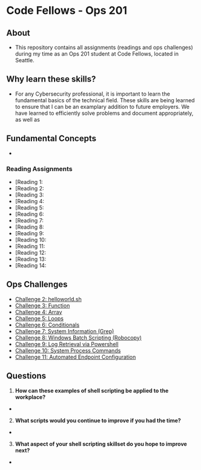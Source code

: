 # Code Fellows - Ops 201

## About
- This repository contains all assignments (readings and ops challenges) during my time as an Ops 201 student at Code Fellows, located in Seattle.

## Why learn these skills?
- For any Cybersecurity professional, it is important to learn the fundamental basics of the technical field. These skills are being learned to ensure that I can be an examplary addition to future employers. We have learned to efficiently solve problems and document appropriately, as well as 

## Fundamental Concepts
-

### Reading Assignments
- [Reading 1:
- [Reading 2:
- [Reading 3:
- [Reading 4:
- [Reading 5:
- [Reading 6:
- [Reading 7:
- [Reading 8:
- [Reading 9:
- [Reading 10:
- [Reading 11:
- [Reading 12:
- [Reading 13:
- [Reading 14:

## Ops Challenges
- [Challenge 2: helloworld.sh](ops2-helloworld.sh)
- [Challenge 3: Function](ops3-function.sh)
- [Challenge 4: Array](ops4-array.sh)
- [Challenge 5: Loops](ops5-loops.sh)
- [Challenge 6: Conditionals](ops6-conditionals.sh)
- [Challenge 7: System Information (Grep)](ops7-grep.sh)
- [Challenge 8: Windows Batch Scripting (Robocopy)](ops8-robocopy.sh)
- [Challenge 9: Log Retrieval via Powershell](ops9-eventlog.ps1)
- [Challenge 10: System Process Commands](ops10-systemprocess.ps1)
- [Challenge 11: Automated Endpoint Configuration](ops11-endpointconfig.ps1)


## Questions

1. **How can these examples of shell scripting be applied to the workplace?**
-
  
2. **What scripts would you continue to improve if you had the time?**
-
  
3. **What aspect of your shell scripting skillset do you hope to improve next?**
-
